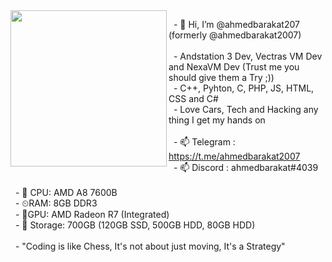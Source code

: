 <center>

<img align='left' src="https://github.com/user-attachments/assets/71db8451-ed9d-499b-aae6-e059a3d53677" width="250" margin="20px">


</center>

&nbsp;&nbsp;- 👋 Hi, I’m @ahmedbarakat207 (formerly @ahmedbarakat2007)<br><br>
&nbsp;&nbsp;- Andstation 3 Dev, Vectras VM Dev and NexaVM Dev (Trust me you should give them a Try ;))<br>
&nbsp;&nbsp;- C++, Pyhton, C, PHP, JS, HTML, CSS and C#<br>
&nbsp;&nbsp;- Love Cars, Tech and Hacking any thing I get my hands on<br><br>
&nbsp;&nbsp;- 📫 Telegram : https://t.me/ahmedbarakat2007<br>
&nbsp;&nbsp;- 📫 Discord : ahmedbarakat#4039<br><br>
&nbsp;&nbsp;- 🔲 CPU: AMD A8 7600B<br>
&nbsp;&nbsp;- ⏲RAM: 8GB DDR3<br>
&nbsp;&nbsp;- 🔲GPU: AMD Radeon R7 (Integrated)<br>
&nbsp;&nbsp;- 💾 Storage: 700GB (120GB SSD, 500GB HDD, 80GB HDD)<br><br>
&nbsp;&nbsp;- "Coding is like Chess, It's not about just moving, It's a Strategy"<br>

